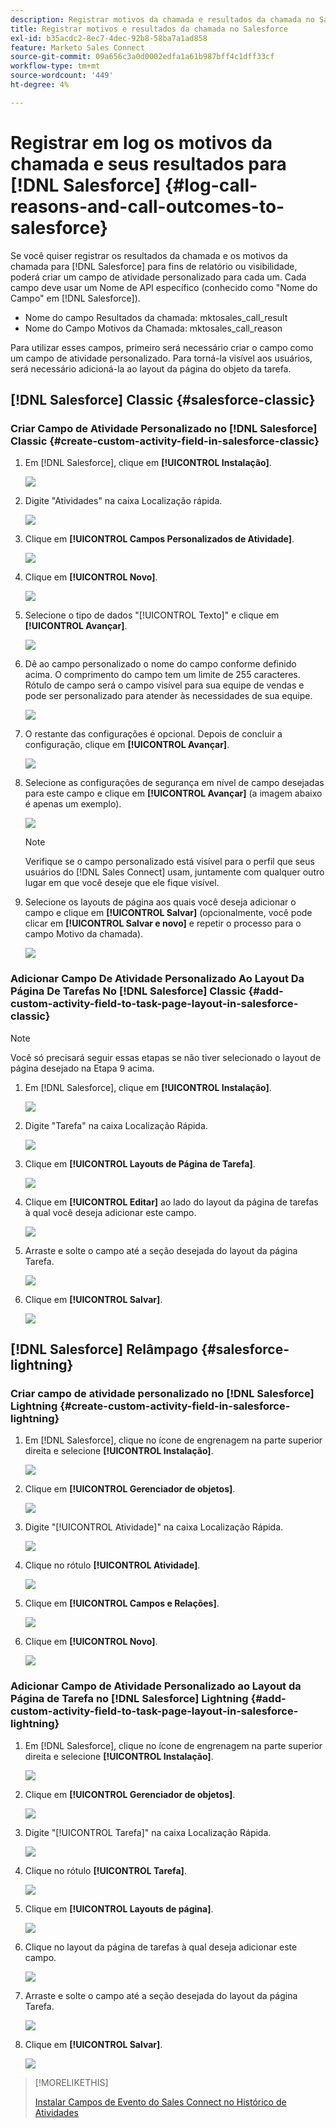 ```yaml
---
description: Registrar motivos da chamada e resultados da chamada no Salesforce - Documentação do Marketo - Documentação do produto
title: Registrar motivos e resultados da chamada no Salesforce
exl-id: b35acdc2-8ec7-4dec-92b8-58ba7a1ad858
feature: Marketo Sales Connect
source-git-commit: 09a656c3a0d0002edfa1a61b987bff4c1dff33cf
workflow-type: tm+mt
source-wordcount: '449'
ht-degree: 4%

---
```


# Registrar em log os motivos da chamada e seus resultados para [!DNL Salesforce] {#log-call-reasons-and-call-outcomes-to-salesforce}

Se você quiser registrar os resultados da chamada e os motivos da chamada para [!DNL Salesforce] para fins de relatório ou visibilidade, poderá criar um campo de atividade personalizado para cada um. Cada campo deve usar um Nome de API específico (conhecido como &quot;Nome do Campo&quot; em [!DNL Salesforce]).

* Nome do campo Resultados da chamada: mktosales_call_result
* Nome do Campo Motivos da Chamada: mktosales_call_reason

Para utilizar esses campos, primeiro será necessário criar o campo como um campo de atividade personalizado. Para torná-la visível aos usuários, será necessário adicioná-la ao layout da página do objeto da tarefa.

## [!DNL Salesforce] Classic {#salesforce-classic}

### Criar Campo de Atividade Personalizado no [!DNL Salesforce] Classic  {#create-custom-activity-field-in-salesforce-classic}

1. Em [!DNL Salesforce], clique em **[!UICONTROL Instalação]**.

   ![](assets/log-call-reasons-and-call-outcomes-to-salesforce-1.png)

1. Digite &quot;Atividades&quot; na caixa Localização rápida.

   ![](assets/log-call-reasons-and-call-outcomes-to-salesforce-2.png)

1. Clique em **[!UICONTROL Campos Personalizados de Atividade]**.

   ![](assets/log-call-reasons-and-call-outcomes-to-salesforce-3.png)

1. Clique em **[!UICONTROL Novo]**.

   ![](assets/log-call-reasons-and-call-outcomes-to-salesforce-4.png)

1. Selecione o tipo de dados &quot;[!UICONTROL Texto]&quot; e clique em **[!UICONTROL Avançar]**.

   ![](assets/log-call-reasons-and-call-outcomes-to-salesforce-5.png)

1. Dê ao campo personalizado o nome do campo conforme definido acima. O comprimento do campo tem um limite de 255 caracteres. Rótulo de campo será o campo visível para sua equipe de vendas e pode ser personalizado para atender às necessidades de sua equipe.

   ![](assets/log-call-reasons-and-call-outcomes-to-salesforce-6.png)

1. O restante das configurações é opcional. Depois de concluir a configuração, clique em **[!UICONTROL Avançar]**.

   ![](assets/log-call-reasons-and-call-outcomes-to-salesforce-7.png)

1. Selecione as configurações de segurança em nível de campo desejadas para este campo e clique em **[!UICONTROL Avançar]** (a imagem abaixo é apenas um exemplo).

   ![](assets/log-call-reasons-and-call-outcomes-to-salesforce-8.png)

   >[!NOTE]
   >
   >Verifique se o campo personalizado está visível para o perfil que seus usuários do [!DNL Sales Connect] usam, juntamente com qualquer outro lugar em que você deseje que ele fique visível.

1. Selecione os layouts de página aos quais você deseja adicionar o campo e clique em **[!UICONTROL Salvar]** (opcionalmente, você pode clicar em **[!UICONTROL Salvar e novo]** e repetir o processo para o campo Motivo da chamada).

   ![](assets/log-call-reasons-and-call-outcomes-to-salesforce-9.png)

### Adicionar Campo De Atividade Personalizado Ao Layout Da Página De Tarefas No [!DNL Salesforce] Classic {#add-custom-activity-field-to-task-page-layout-in-salesforce-classic}

>[!NOTE]
>
>Você só precisará seguir essas etapas se não tiver selecionado o layout de página desejado na Etapa 9 acima.

1. Em [!DNL Salesforce], clique em **[!UICONTROL Instalação]**.

   ![](assets/log-call-reasons-and-call-outcomes-to-salesforce-10.png)

1. Digite &quot;Tarefa&quot; na caixa Localização Rápida.

   ![](assets/log-call-reasons-and-call-outcomes-to-salesforce-11.png)

1. Clique em **[!UICONTROL Layouts de Página de Tarefa]**.

   ![](assets/log-call-reasons-and-call-outcomes-to-salesforce-12.png)

1. Clique em **[!UICONTROL Editar]** ao lado do layout da página de tarefas à qual você deseja adicionar este campo.

   ![](assets/log-call-reasons-and-call-outcomes-to-salesforce-13.png)

1. Arraste e solte o campo até a seção desejada do layout da página Tarefa.

   ![](assets/log-call-reasons-and-call-outcomes-to-salesforce-14.png)

1. Clique em **[!UICONTROL Salvar]**.

   ![](assets/log-call-reasons-and-call-outcomes-to-salesforce-15.png)

## [!DNL Salesforce] Relâmpago {#salesforce-lightning}

### Criar campo de atividade personalizado no [!DNL Salesforce] Lightning {#create-custom-activity-field-in-salesforce-lightning}

1. Em [!DNL Salesforce], clique no ícone de engrenagem na parte superior direita e selecione **[!UICONTROL Instalação]**.

   ![](assets/log-call-reasons-and-call-outcomes-to-salesforce-16.png)

1. Clique em **[!UICONTROL Gerenciador de objetos]**.

   ![](assets/log-call-reasons-and-call-outcomes-to-salesforce-17.png)

1. Digite &quot;[!UICONTROL Atividade]&quot; na caixa Localização Rápida.

   ![](assets/log-call-reasons-and-call-outcomes-to-salesforce-18.png)

1. Clique no rótulo **[!UICONTROL Atividade]**.

   ![](assets/log-call-reasons-and-call-outcomes-to-salesforce-19.png)

1. Clique em **[!UICONTROL Campos e Relações]**.

   ![](assets/log-call-reasons-and-call-outcomes-to-salesforce-20.png)

1. Clique em **[!UICONTROL Novo]**.

   ![](assets/log-call-reasons-and-call-outcomes-to-salesforce-21.png)

### Adicionar Campo de Atividade Personalizado ao Layout da Página de Tarefa no [!DNL Salesforce] Lightning {#add-custom-activity-field-to-task-page-layout-in-salesforce-lightning}

1. Em [!DNL Salesforce], clique no ícone de engrenagem na parte superior direita e selecione **[!UICONTROL Instalação]**.

   ![](assets/log-call-reasons-and-call-outcomes-to-salesforce-22.png)

1. Clique em **[!UICONTROL Gerenciador de objetos]**.

   ![](assets/log-call-reasons-and-call-outcomes-to-salesforce-23.png)

1. Digite &quot;[!UICONTROL Tarefa]&quot; na caixa Localização Rápida.

   ![](assets/log-call-reasons-and-call-outcomes-to-salesforce-24.png)

1. Clique no rótulo **[!UICONTROL Tarefa]**.

   ![](assets/log-call-reasons-and-call-outcomes-to-salesforce-25.png)

1. Clique em **[!UICONTROL Layouts de página]**.

   ![](assets/log-call-reasons-and-call-outcomes-to-salesforce-26.png)

1. Clique no layout da página de tarefas à qual deseja adicionar este campo.

   ![](assets/log-call-reasons-and-call-outcomes-to-salesforce-27.png)

1. Arraste e solte o campo até a seção desejada do layout da página Tarefa.

   ![](assets/log-call-reasons-and-call-outcomes-to-salesforce-28.png)

1. Clique em **[!UICONTROL Salvar]**.

   ![](assets/log-call-reasons-and-call-outcomes-to-salesforce-29.png)

>[!MORELIKETHIS]
>
>[Instalar Campos de Evento do Sales Connect no Histórico de Atividades](/help/marketo/product-docs/marketo-sales-connect/crm/salesforce-customization/install-sales-connect-event-fields-on-activity-history.md)
